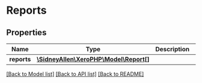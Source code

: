 # Reports

## Properties
Name | Type | Description | Notes
------------ | ------------- | ------------- | -------------
**reports** | [**\SidneyAllen\XeroPHP\Model\Report[]**](Report.md) |  | [optional] 

[[Back to Model list]](../README.md#documentation-for-models) [[Back to API list]](../README.md#documentation-for-api-endpoints) [[Back to README]](../README.md)


